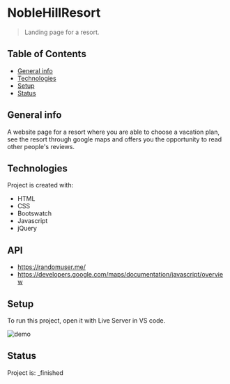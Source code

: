 # NobleHillResort
> Landing page for a resort.

## Table of Contents
* [General info](#general-info)
* [Technologies](#technologies)
* [Setup](#setup)
* [Status](#status)

## General info
A website page for a resort where you are able to choose a vacation plan, see the resort through google maps and offers you the opportunity to read other people's reviews.
	
## Technologies
Project is created with:
* HTML
* CSS
* Bootswatch
* Javascript
* jQuery

## API
* https://randomuser.me/
* https://developers.google.com/maps/documentation/javascript/overview
	
## Setup
To run this project, open it with Live Server in VS code.

![demo](/NobleHillResort/demo/NobleHill.gif)

## Status
Project is:  _finished
